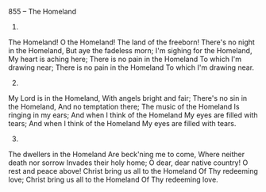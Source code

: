 855 – The Homeland


1.
The Homeland!  O the Homeland!
The land of the freeborn!
There's no night in the Homeland,
But aye the fadeless morn;
I'm sighing for the Homeland,
My heart is aching here;
There is no pain in the Homeland
To which I'm drawing near;
There is no pain in the Homeland
To which I'm drawing near.

2.
My Lord is in the Homeland,
With angels bright and fair;
There's no sin in the Homeland,
And no temptation there;
The music of the Homeland
Is ringing in my ears;
And when I think of the Homeland
My eyes are filled with tears;
And when I think of the Homeland
My eyes are filled with tears.

3.
The dwellers in the Homeland
Are beck'ning me to come,
Where neither death nor sorrow 
Invades their holy home;
O dear, dear native country!
O rest and peace above!
Christ bring us all to the Homeland
Of Thy redeeming love;
Christ bring us all to the Homeland
Of Thy redeeming love.


